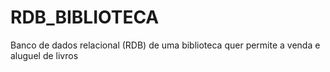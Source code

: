 # RDB_BIBLIOTECA
Banco de dados relacional (RDB) de uma biblioteca quer permite a venda e aluguel de livros
